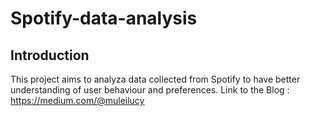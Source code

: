 # Spotify-data-analysis
## Introduction
This project aims to analyza data collected from Spotify to have better understanding of user behaviour and preferences.
Link to the Blog :
https://medium.com/@muleilucy
